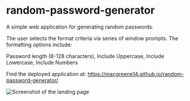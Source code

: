 # random-password-generator
A simple web application for generating random passwords. 

The user selects the format criteria via series of window prompts. The formatting options include: 

Password length (8-128 characters), Include Uppercase, Include Lowercase, Include Numbers

Find the deployed application at: https://macgreene14.github.io/random-password-generator/

![Screenshot of the landing page](https://user-images.githubusercontent.com/33014789/180917265-698ae8de-9f92-4ce2-b1e9-10c72eb29be9.png "Screenshot of the application")
